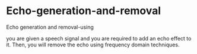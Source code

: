 # Echo-generation-and-removal
 Echo generation and removal-using 

you are given a speech signal and you are required to add an echo effect to it. Then,
you will remove the echo using frequency domain techniques.
